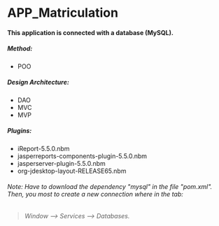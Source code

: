 # APP_Matriculation
#### This application is connected with a database (MySQL).
##### Method:
- POO
##### Design Architecture:
- DAO
- MVC
- MVP
##### Plugins:
- iReport-5.5.0.nbm
- jasperreports-components-plugin-5.5.0.nbm
- jasperserver-plugin-5.5.0.nbm
- org-jdesktop-layout-RELEASE65.nbm
###### Note: Have to download the dependency "mysql" in the file "pom.xml". Then, you most to create a new connection where in the tab: 
> ###### Window --> Services --> Databases.
